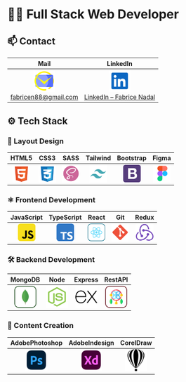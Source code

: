 # 👨‍💻 Full Stack Web Developer

## 📫 Contact

| Mail | LinkedIn |
|:----:|:--------:|
| <a href="mailto:fabrice88@gmail.com"><img src="assets/mail-svgrepo-com (1).svg" width="50" alt="Email Icon" /><br/>fabricen88@gmail.com</a> | <a href="https://www.linkedin.com/in/fabrice-nadal/" target="_blank"><img src="assets/linkedin-svgrepo-com (1).svg" width="50" alt="LinkedIn Icon" /><br/>LinkedIn – Fabrice Nadal</a> |

## ⚙️ Tech Stack
### 🎨 Layout Design

| HTML5 | CSS3 | SASS | Tailwind | Bootstrap | Figma |
|:-----:|:----:|:----:|:--------:|:---------:|:-----:|
| <img src="assets/html-5-svgrepo-com.svg" width="40"/> | <img src="assets/css-3-svgrepo-com.svg" width="40"/> | <img src="assets/scss2-svgrepo-com.svg" width="40"/> | <img src="assets/tailwind-svgrepo-com.svg" width="40"/> | <img src="assets/bootstrap-4-logo-svgrepo-com.svg" width="40"/> | <img src="assets/figma-svgrepo-com.svg" width="40"/> |

### ⚛️ Frontend Development

| JavaScript | TypeScript | React | Git | Redux |
|:----------:|:----------:|:-----:|:---:|:-----:|
| <img src="assets/javascript-svgrepo-com.svg" width="40"/> | <img src="assets/typescript-svgrepo-com.svg" width="40"/> | <img src="assets/react-svgrepo-com.svg" width="40"/> | <img src="assets/git-svgrepo-com.svg" width="40"/> | <img src="assets/redux-logo-svgrepo-com.svg" width="40"/> |

### 🛠️ Backend Development

| MongoDB | Node | Express | RestAPI |
|:-------:|:----:|:-------:|:-------:|
| <img src="assets/mongodb-svgrepo-com.svg" width="50"/> | <img src="assets/node-js-svgrepo-com.svg" width="50"/> | <img src="assets/express-svgrepo-com.svg" width="50"/> | <img src="assets/rest-api-svgrepo-com.svg" width="50"/> | 

### 🎥 Content Creation

| AdobePhotoshop | AdobeIndesign | CorelDraw |
|:--------------:|:-------------:|:---------:|
| <img src="assets/adobe-photoshop-svgrepo-com.svg" width="50"/> | <img src="assets/adobe-xd-svgrepo-com.svg" width="50"/> | <img src="assets/corel-draw-svgrepo-com.svg" width="50"/> |

